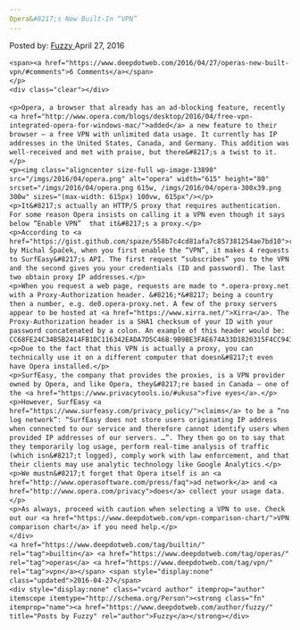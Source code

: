 ```yaml
---
Opera&#8217;s New Built-In “VPN”
---
```

<article class="post-listing post-13889 post type-post status-publish format-standard has-post-thumbnail hentry  tag-builtin tag-operas tag-vpn">
    <div class="post-inner">
        <span>Posted by: <a href="https://www.deepdotweb.com/author/fuzzy/" title="">Fuzzy </a></span>
    <span>April 27, 2016</span>
    
    <span><a href="https://www.deepdotweb.com/2016/04/27/operas-new-built-vpn/#comments">6 Comments</a></span>
    </p>
    <div class="clear"></div>
    
    <p>Opera, a browser that already has an ad-blocking feature, recently <a href="http://www.opera.com/blogs/desktop/2016/04/free-vpn-integrated-opera-for-windows-mac/">added</a> a new feature to their browser – a free VPN with unlimited data usage. It currently has IP addresses in the United States, Canada, and Germany. This addition was well-received and met with praise, but there&#8217;s a twist to it.</p>
    <p><img class="aligncenter size-full wp-image-13890" src="/imgs/2016/04/opera.png" alt="opera" width="615" height="80" srcset="/imgs/2016/04/opera.png 615w, /imgs/2016/04/opera-300x39.png 300w" sizes="(max-width: 615px) 100vw, 615px"/></p>
    <p>It&#8217;s actually an HTTP/S proxy that requires authentication. For some reason Opera insists on calling it a VPN even though it says below “Enable VPN”  that it&#8217;s a proxy.</p>
    <p>According to <a href="https://gist.github.com/spaze/558b7c4cd81afa7c857381254ae7bd10">research</a> by Michal Špaček, when you first enable the “VPN”, it makes 4 requests to SurfEasy&#8217;s API. The first request “subscribes” you to the VPN and the second gives you your credentials (ID and password). The last two obtain proxy IP addresses.</p>
    <p>When you request a web page, requests are made to *.opera-proxy.net with a Proxy-Authorization header. &#8216;*&#8217; being a country then a number, e.g. de0.opera-proxy.net. A few of the proxy servers appear to be hosted at <a href="https://www.xirra.net/">Xirra</a>. The Proxy-Authorization header is a SHA1 checksum of your ID with your password concatenated by a colon. An example of this header would be: CC68FE24C34B5B2414FB1DC116342EADA7D5C46B:9B9BE3FAE674A33D1820315F4CC94372926C8210B6AEC0B662EC7CAD611D86A3</p>
    <p>Due to the fact that this VPN is actually a proxy, you can technically use it on a different computer that doesn&#8217;t even have Opera installed.</p>
    <p>SurfEasy, the company that provides the proxies, is a VPN provider owned by Opera, and like Opera, they&#8217;re based in Canada – one of the <a href="https://www.privacytools.io/#ukusa">five eyes</a>.</p>
    <p>However, SurfEasy <a href="https://www.surfeasy.com/privacy_policy/">claims</a> to be a “no log network”: “SurfEasy does not store users originating IP address when connected to our service and therefore cannot identify users when provided IP addresses of our servers. …”. They then go on to say that they temporarily log usage, perform real-time analysis of traffic (which isn&#8217;t logged), comply work with law enforcement, and that their clients may use analytic technology like Google Analytics.</p>
    <p>We mustn&#8217;t forget that Opera itself is an <a href="http://www.operasoftware.com/press/faq">ad network</a> and <a href="http://www.opera.com/privacy">does</a> collect your usage data.</p>
    <p>As always, proceed with caution when selecting a VPN to use. Check out our <a href="https://www.deepdotweb.com/vpn-comparison-chart/">VPN comparison chart</a> if you need help.</p>
    </div>
    <a href="https://www.deepdotweb.com/tag/builtin/" rel="tag">builtin</a> <a href="https://www.deepdotweb.com/tag/operas/" rel="tag">operas</a> <a href="https://www.deepdotweb.com/tag/vpn/" rel="tag">vpn</a></span> <span style="display:none" class="updated">2016-04-27</span>
    <div style="display:none" class="vcard author" itemprop="author" itemscope itemtype="http://schema.org/Person"><strong class="fn" itemprop="name"><a href="https://www.deepdotweb.com/author/fuzzy/" title="Posts by Fuzzy" rel="author">Fuzzy</a></strong></div>
    
